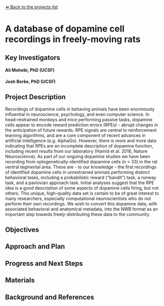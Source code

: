 [:rewind: Back to the projects list](../../README.md#ProjectsList)

<!-- For information on how to write GitHub .md files see https://guides.github.com/features/mastering-markdown/ -->

# A database of dopamine cell recordings in freely-moving rats

## Key Investigators

<!-- - Investigator 1 (Affiliation)-->
<!-- - Investigator 2 (Affiliation)-->

#### Ali Mohebi, PhD (UCSF) 
#### Josh Berke, PhD (UCSF)

## Project Description

Recordings of dopamine cells in behaving animals have been enormously influential in neuroscience, psychology, and even computer science. In head-restrained monkeys and mice performing passive tasks, dopamine cells appear to encode reward prediction errors (RPEs) - abrupt changes in the anticipation of future rewards. RPE signals are central to reinforcement learning algorithms, and are a core component of recent advances in artificial intelligence (e.g. AlphaGo). However, there is more and more data indicating that RPEs are an incomplete description of dopamine function, including recent results from our laboratory (Hamid et al. 2016, Nature Neuroscience). As part of our ongoing dopamine studies we have been recording from optogenetically-identified dopamine cells (n > 33) in the rat ventral tegmental area. These are - to our knowledge - the first recordings of identified dopamine cells in unrestrained animals performing distinct behavioral tasks, including a probabilistic reward ("bandit") task, a runway task, and a pavlovian approach task. Initial analyses suggest that the RPE idea is a good description of some aspects of dopamine cells firing, but not others. This unique, high-quality data set is certain to be of great interest to many researchers, especially computational neuroscientists who do not perform their own recordings. We wish to convert this dopamine data, with associated behavioral and anatomical metadata, into the NWB format as an important step towards freely-distributing these data to the community.

## Objectives

<!-- Briefly describe the objectives of your project. What would you like to achive?-->

<!-- 1. Objective A. Describe it in 1-2 sentences.-->
<!-- 1. Objective B. Describe it in 1-2 sentences.-->
<!-- 1. ...-->

## Approach and Plan

<!-- 1. Describe the steps of your planned approach to reach the objectives.-->
<!-- 1. ... -->
<!-- 1. ... -->

## Progress and Next Steps

<!--Populate this section as you are making progress before/during/after the hackathon-->
<!--Describe the progress you have made on the project,e.g., which objectives you have achieved and how.-->
<!--Describe the next steps you are planing to take to complete the project.-->

## Materials

<!--If available add links to the materials relevant to the project, e.g., the code generated for the project or data used-->
<!--If available add pictures and links to videos that demonstrate what has been accomplished.-->
<!--![Description of picture](Example2.jpg)-->

## Background and References

<!--Use this space for information that may help people better understand your project, like links to papers, source code, or data ,e.g:-->
<!-- - Source code: https://github.com/YourUser/YourRepository -->
<!-- - Documentation: https://link.to.docs -->
<!-- - Test data: https://link.to.test.data -->
